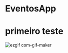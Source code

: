 # EventosApp
<h1>primeiro teste</h1>

![ezgif com-gif-maker](https://user-images.githubusercontent.com/69199409/154968883-bb1ee5fe-15d3-475f-94a7-211840aa7a2d.gif)

